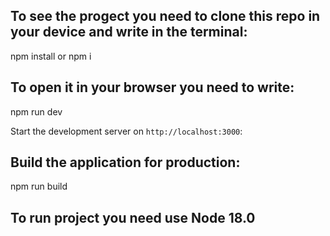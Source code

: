 ## To see the progect you need to clone this repo in your device and write in the terminal:

npm install or npm i

##  To open it in your browser you need to write:

npm run dev

Start the development server on `http://localhost:3000`:


## Build the application for production:

npm run build

## To run project you need use Node 18.0
